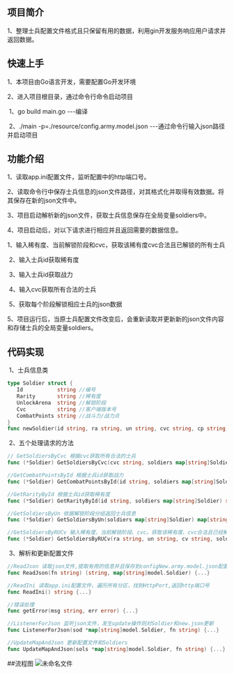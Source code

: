 ## 项目简介

1、整理士兵配置文件格式且只保留有用的数据，利用gin开发服务响应用户请求并返回数据。



## 快速上手

1、本项目由Go语言开发，需要配置Go开发环境

2、进入项目根目录，通过命令行命令启动项目

​		1、go build main.go		---编译

​		2、./main -p=./resource/config.army.model.json		---通过命令行输入json路径并启动项目

## 功能介绍

1、读取app.ini配置文件，监听配置中的http端口号。

2、读取命令行中保存士兵信息的json文件路径，对其格式化并取得有效数据。将其保存在新的json文件中。

3、项目启动解析新的json文件，获取士兵信息保存在全局变量soldiers中。

4、项目启动后，对以下请求进行相应并且返回需要的数据信息。

​	1、输入稀有度、当前解锁阶段和cvc，获取该稀有度cvc合法且已解锁的所有士兵

​	2、输入士兵id获取稀有度

​	3、输入士兵id获取战力

​	4、输入cvc获取所有合法的士兵

​	5、获取每个阶段解锁相应士兵的json数据

5、项目运行后，当原士兵配置文件改变后，会重新读取并更新新的json文件内容和存储士兵的全局变量soldiers。

## 代码实现

​	1、士兵信息类

```go
type Soldier struct {
   Id           string //编号
   Rarity       string //稀有度
   UnlockArena  string //解锁阶段
   Cvc          string //客户端版本号
   CombatPoints string //战斗力/战力点
}
func newSoldier(id string, ra string, un string, cvc string, cp string) Soldier {...}
```

​	2、五个处理请求的方法

```go
// GetSoldiersByCvc 根据cvc获取所有合法的士兵
func (*Soldier) GetSoldiersByCvc(cvc string, soldiers map[string]Soldier) map[string]Soldier {...}

//GetCombatPointsById 根据士兵id获取战力
func (*Soldier) GetCombatPointsById(id string, soldiers map[string]Soldier) string {...}

//GetRarityById 根据士兵id获取稀有度
func (*Soldier) GetRarityById(id string, soldiers map[string]Soldier) string {...}

//GetSoldiersByUn 依据解锁阶段分组返回士兵信息
func (*Soldier) GetSoldiersByUn(soldiers map[string]Soldier) map[string][]Soldier {...}

//GetSoldiersByRUCv 输入稀有度、当前解锁阶段、cvc。获取该稀有度、cvc合法且已经解锁的所有士兵
func (*Soldier) GetSoldiersByRUCv(ra string, un string, cv string, soldiers map[string]Soldier) map[string]Soldier {...}
```

​	3、解析和更新配置文件

```go
//ReadJson 读取json文件,提取有用的信息并且保存到configNew.army.model.json配置文件中
func ReadJson(fn string) (string, map[string]model.Soldier) {...}

//ReadIni 读取app.ini配置文件，遍历所有分区，找到HttpPort,返回http端口号
func ReadIni() string {...}

//错误处理
func getError(msg string, err error) {...}

//ListenerForJson 监听json文件，发生update操作则对Soldier和new.json更新
func ListenerForJson(sod *map[string]model.Soldier, fn string) {...}

//UpdateMapAndJson 更新配置文件和Soldiers
func UpdateMapAndJson(sols *map[string]model.Soldier, fn string) {...}
```
##流程图
![未命名文件](https://user-images.githubusercontent.com/86946999/125233602-83326800-e311-11eb-9d89-da672fe2e4b5.jpg)
